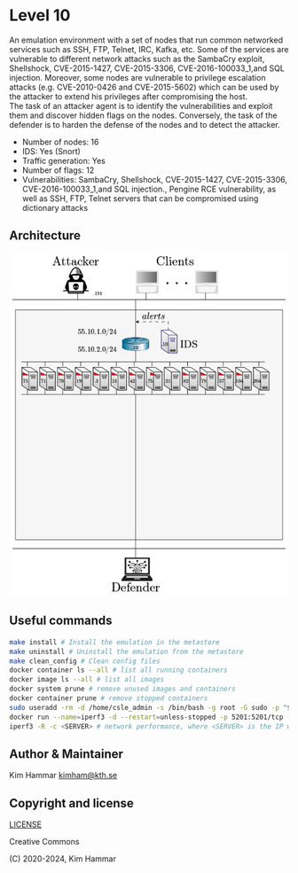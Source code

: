 # Level 10

An emulation environment with a set of nodes that run common networked services such as SSH, FTP, Telnet, IRC, Kafka,
etc. Some of the services are vulnerable to different network attacks
such as the SambaCry exploit, Shellshock, CVE-2015-1427, CVE-2015-3306, CVE-2016-100033_1,and SQL injection.
Moreover, some nodes are vulnerable to privilege escalation attacks (e.g. CVE-2010-0426 and CVE-2015-5602)
which can be used by the attacker to extend his privileges after compromising the host.    
The task of an attacker agent is to identify the vulnerabilities and
exploit them and discover hidden flags
on the nodes. Conversely, the task of the defender is to harden the defense of the nodes and to detect the
attacker.

- Number of nodes: 16
- IDS: Yes (Snort)
- Traffic generation: Yes
- Number of flags: 12
- Vulnerabilities: SambaCry, Shellshock, CVE-2015-1427, CVE-2015-3306, CVE-2016-100033_1,and SQL injection., Pengine RCE vulnerability, as well as SSH, FTP, Telnet servers that can be compromised using dictionary attacks

## Architecture

<p align="center">
<img src="env.png" width="600">
</p>

## Useful commands

```bash
make install # Install the emulation in the metastore
make uninstall # Uninstall the emulation from the metastore
make clean_config # Clean config files 
docker container ls --all # list all running containers
docker image ls --all # list all images
docker system prune # remove unused images and containers
docker container prune # remove stopped containers
sudo useradd -rm -d /home/csle_admin -s /bin/bash -g root -G sudo -p "$(openssl passwd -1 'csle@admin-pw_191')" csle_admin
docker run --name=iperf3 -d --restart=unless-stopped -p 5201:5201/tcp -p 5201:5201/udp mlabbe/iperf3 # Start the iperf server on the host
iperf3 -R -c <SERVER> # network performance, where <SERVER> is the IP where the iperf server is running e.g. the host 172.31.212.92   
```

## Author & Maintainer

Kim Hammar <kimham@kth.se>

## Copyright and license

[LICENSE](../../../../../LICENSE.md)

Creative Commons

(C) 2020-2024, Kim Hammar